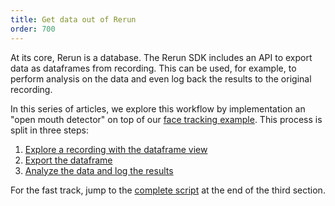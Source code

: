 ```yaml
---
title: Get data out of Rerun
order: 700
---
```


At its core, Rerun is a database. The Rerun SDK includes an API to export data as dataframes from recording. This can be used, for example, to perform analysis on the data and even log back the results to the original recording.

In this series of articles, we explore this workflow by implementation an "open mouth detector" on top of our [face tracking example](https://rerun.io/examples/video-image/face_tracking). This process is split in three steps:

1. [Explore a recording with the dataframe view](data-out/explore-as-dataframe)
2. [Export the dataframe](data-out/export-dataframe)
3. [Analyze the data and log the results](data-out/analyze-and-log)

For the fast track, jump to the [complete script](data-out/analyze-and-log.md#complete-script) at the end of the third section.